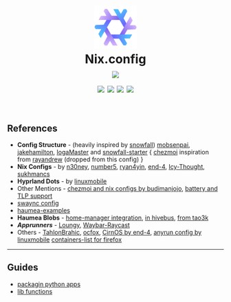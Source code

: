 <h1 align="center">
  <img src="./.github/assets/nixos-logo.png  " width="100px" /> 
  <br>Nix.config<br><img src="https://raw.githubusercontent.com/catppuccin/catppuccin/main/assets/palette/macchiato.png" width="600px" /><br>
  <div align="center">
    <div align="center">
      <!-- <p></p> -->
      <div align="center">
        <a href="https://github.com/kjurel/nixos.config/stargazers"><img src="https://img.shields.io/github/stars/kjurel/nixos.config?color=F5BDE6&labelColor=303446&style=for-the-badge&logo=starship&logoColor=F5BDE6"></a>
        <a href="https://github.com/kjurel/nixos.config/"><img src="https://img.shields.io/github/repo-size/kjurel/nixos.config?color=C6A0F6&labelColor=303446&style=for-the-badge&logo=github&logoColor=C6A0F6"></a>
        <a = href="https://nixos.org"><img src="https://img.shields.io/badge/NixOS-unstable-blue.svg?style=for-the-badge&labelColor=303446&logo=NixOS&logoColor=white&color=91D7E3"></a>
        <a href="https://github.com/kjurel/nixos.config/blob/main/LICENSE"><img src="https://img.shields.io/static/v1.svg?style=for-the-badge&label=License&message=MIT&colorA=313244&colorB=F5A97F&logo=unlicense&logoColor=F5A97F&"/></a>
      </div>
      <br>
   </div>
</h1>

<!-- ## Gallery 
<p align="center">
  <img src="./.github/assets/screenshots/sakura-desktop.png" /> <br>
  Screenshots last updated <b>2024-09-04</b>
</p> -->

## References
 - **Config Structure** - 
  (heavily inspired by [snowfall](https://github.com/snowfallorg/lib)) 
  [mobsenpai](https://github.com/mobsenpai/hana), 
  [jakehamilton](https://github.com/jakehamilton/config), 
  [IogaMaster](https://github.com/IogaMaster/dotfiles) 
  and [snowfall-starter](https://github.com/IogaMaster/snowfall-starter) 
  { [chezmoi](https://www.chezmoi.io/) inspiration from [rayandrew](https://github.com/rayandrew/dotfiles) (dropped from this config) }
 - **Nix Configs** - by
  [n30ney](https://github.com/n3oney/nixus), 
  [number5](https://github.com/number5/nix-home), 
  [ryan4yin](https://github.com/ryan4yin/nix-config), 
  [end-4](https://github.com/end-4/dots-hyprland), 
  [Icy-Thought](https://github.com/Icy-Thought/snowflake), 
  [sukhmancs](https://github.com/sukhmancs/nixos-configs/tree/main)
 - **Hyprland Dots** - by
  [linuxmobile](https://github.com/linuxmobile/hyprland-dots)
 - Other Mentions - 
  [chezmoi and nix configs by budimanjojo](https://github.com/budimanjojo/nix-config), 
  [battery and TLP support](https://github.com/TechsupportOnHold/Batterylife/blob/main/laptop.nix)
 - [swaync config](https://github.com/arfan-on-clouds/hyprclouds/blob/main/README.md)
 - [haumea-examples](https://primamateria.github.io/blog/haumea-cheatsheet/)
 - **Haumea Blobs** - 
  [home-manager integration](https://github.com/cody-quinn/dotfiles/blob/23e7e0ca8093516d0f2d4ac49d887196d6c54ec4/flake.nix#L68), 
  [in hivebus](https://github.com/GTrunSec/hivebus/blob/59ed0576ad12ea5c81000b7241ee121f09ca4498/units/std/cells/nixos/nixosModules.nix#L7), 
  [from tao3k](https://github.com/tao3k/flops/blob/8dec3f00bf5e01049597f46641c645eeae28796f/examples/haumea.nix#L2)
- ***Apprunners*** - [Loungy](https://github.com/MatthiasGrandl/loungy), [Waybar-Raycast](https://gist.github.com/veloii/033300e532c43e3cdbd25a145bae2c66)
 - Others - 
  [TahlonBrahic](https://github.com/TahlonBrahic/nix-config), 
  [ocfox](https://github.com/ocfox/den), 
  [CirnOS by end-4](https://github.com/end-4/CirnOS/tree/main), 
  [anyrun config by linuxmobile](https://github.com/linuxmobile/kaku/blob/13eb9e8a19823cb2fa2aed29f7b1f49bea51c4a2/home/software/anyrun/default.nix#L7)
  [containers-list for firefox](https://github.com/shvchk/containerise-lists)
---

## Guides
- [packagin python apps](https://nixos.wiki/wiki/Packaging/Python)
- [lib functions](https://ryantm.github.io/nixpkgs/)